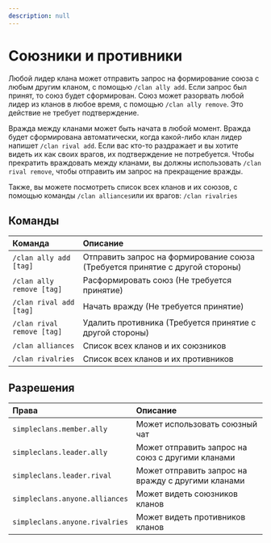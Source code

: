 ```yaml
---
description: null
---
```


# Союзники и противники

Любой лидер клана может отправить запрос на формирование союза с любым другим кланом, с помощью `/clan ally add`. Если запрос был принят, то союз будет сформирован. Союз может разорвать любой лидер из кланов в любое время, с помощью `/clan ally remove`. Это действие не требует подтверждение.

Вражда между кланами может быть начата в любой момент. Вражда будет сформирована автоматически, когда какой-либо клан лидер напишет `/clan rival add`. Если вас кто-то раздражает и вы хотите видеть их как своих врагов, их подтверждение не потребуется. Чтобы прекратить враждовать между кланами,  вы должны использовать `/clan rival remove`, чтобы отправить им запрос на прекращение вражды.

Также, вы можете посмотреть список всех кланов и их союзов, с помощью команды `/clan alliances`или их врагов: `/clan rivalries`

## Команды

| Команда | Описание |
| :--- | :--- |
| `/clan ally add [tag]` | Отправить запрос на формирование союза \(Требуется принятие с другой стороны\) |
| `/clan ally remove [tag]` | Расформировать союз \(Не требуется принятие\) |
| `/clan rival add [tag]` | Начать вражду \(Не требуется принятие\) |
| `/clan rival remove [tag]` | Удалить противника \(Требуется принятие с другой стороны\) |
| `/clan alliances` | Список всех кланов и их союзников |
| `/clan rivalries` | Список всех кланов и их противников |

## Разрешения

| Права | Описание |
| :--- | :--- |
| `simpleclans.member.ally` | Может использовать союзный чат |
| `simpleclans.leader.ally` | Может отправить запрос на союз с другими кланами |
| `simpleclans.leader.rival` | Может отправить запрос на вражду с другими кланами |
| `simpleclans.anyone.alliances` | Может видеть союзников кланов |
| `simpleclans.anyone.rivalries` | Может видеть противников кланов |

